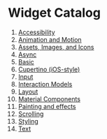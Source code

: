 # Widget Catalog

1. [Accessibility](https://github.com/engineer-ece/Flutter/blob/main/2.2/widget_catlog/accessibility.md)
2. [Animation and Motion](https://github.com/engineer-ece/Flutter/blob/main/2.2/widget_catlog/animation_and_motion.md)
3. [Assets, Images, and Icons](https://github.com/engineer-ece/Flutter/blob/main/2.2/widget_catlog/assets_image_icon.md)
4. [Async](https://github.com/engineer-ece/Flutter/blob/main/2.2/widget_catlog/async.md)
5. [Basic](https://github.com/engineer-ece/Flutter/blob/main/2.2/widget_catlog/basic_widget.md)
6. [Cupertino (iOS-style)](https://github.com/engineer-ece/Flutter/blob/main/2.2/widget_catlog/cupertino_ios.md)
7. [Input](https://github.com/engineer-ece/Flutter/blob/main/2.2/widget_catlog/input.md)
8. [Interaction Models](https://github.com/engineer-ece/Flutter/blob/main/2.2/widget_catlog/interaction_mode.md)
9. [Layout](https://github.com/engineer-ece/Flutter/blob/main/2.2/widget_catlog/layout.md)
10. [Material Components](https://github.com/engineer-ece/Flutter/blob/main/2.2/widget_catlog/material_component.md)
11. [Painting and effects](https://github.com/engineer-ece/Flutter/blob/main/2.2/widget_catlog/painting_and_effect.md)
12. [Scrolling]()
13. [Styling]()
14. [Text]()
